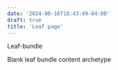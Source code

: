 ```yaml
---
date: '2024-08-16T18:43:49-04:00'
draft: true
title: 'Leaf page'
---
```


Leaf-bundle

Blank leaf bundle content archetype
